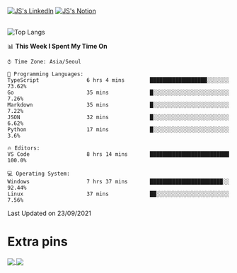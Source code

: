 
[![JS's LinkedIn](https://img.shields.io/badge/LinkedIn-blue?style=for-the-badge&logo=linkedin)](https://www.linkedin.com/in/jaeseung-lee-5a2a32139/) 
[![JS's Notion](https://img.shields.io/badge/Notion-black?style=for-the-badge&logo=notion)](https://bit.ly/ljswiki1) <br><br>
<!-- ![JS's GitHub stats](https://github-readme-stats-lemon-five.vercel.app/api?username=tkxkd0159&hide=contribs,prs,stars,issues&show_icons=true&theme=react&include_all_commits=true)   -->
![Top Langs](https://github-readme-stats-lemon-five.vercel.app/api/top-langs/?username=tkxkd0159&layout=compact&hide=jupyter%20notebook,scss,html,css&langs_count=10)  


<!--START_SECTION:waka-->
📊 **This Week I Spent My Time On** 

```text
⌚︎ Time Zone: Asia/Seoul

💬 Programming Languages: 
TypeScript               6 hrs 4 mins        ██████████████████░░░░░░░   73.62% 
Go                       35 mins             █░░░░░░░░░░░░░░░░░░░░░░░░   7.26% 
Markdown                 35 mins             █░░░░░░░░░░░░░░░░░░░░░░░░   7.22% 
JSON                     32 mins             █░░░░░░░░░░░░░░░░░░░░░░░░   6.62% 
Python                   17 mins             █░░░░░░░░░░░░░░░░░░░░░░░░   3.6%

🔥 Editors: 
VS Code                  8 hrs 14 mins       █████████████████████████   100.0%

💻 Operating System: 
Windows                  7 hrs 37 mins       ███████████████████████░░   92.44% 
Linux                    37 mins             ██░░░░░░░░░░░░░░░░░░░░░░░   7.56%

```


 Last Updated on 23/09/2021
<!--END_SECTION:waka-->

# Extra pins
<a href="https://github.com/tkxkd0159/go-chain">
  <img align="center" src="https://github-readme-stats-lemon-five.vercel.app/api/pin/?username=tkxkd0159&repo=go-chain&theme=react" />
</a>
<a href="https://github.com/tkxkd0159/dsalgo">
  <img align="center" src="https://github-readme-stats-lemon-five.vercel.app/api/pin/?username=tkxkd0159&repo=dsalgo&theme=react" />
</a>

<!---
- 🔭 I’m currently working on ...
- 🌱 I’m currently learning blockchain and distributed network
- 👯 I’m looking to collaborate on ...
- 🤔 I’m looking for help with ...
- 💬 Ask me about ...
- 📫 How to reach me: ...
- 😄 Pronouns: ...
- ⚡ Fun fact: ...
-->
